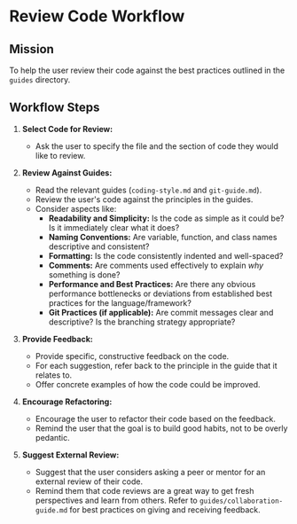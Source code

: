 # Review Code Workflow

## Mission

To help the user review their code against the best practices outlined in the `guides` directory.

## Workflow Steps

1.  **Select Code for Review:**
    *   Ask the user to specify the file and the section of code they would like to review.

2.  **Review Against Guides:**
    *   Read the relevant guides (`coding-style.md` and `git-guide.md`).
    *   Review the user's code against the principles in the guides.
    *   Consider aspects like:
        *   **Readability and Simplicity:** Is the code as simple as it could be? Is it immediately clear what it does?
        *   **Naming Conventions:** Are variable, function, and class names descriptive and consistent?
        *   **Formatting:** Is the code consistently indented and well-spaced?
        *   **Comments:** Are comments used effectively to explain *why* something is done?
        *   **Performance and Best Practices:** Are there any obvious performance bottlenecks or deviations from established best practices for the language/framework?
        *   **Git Practices (if applicable):** Are commit messages clear and descriptive? Is the branching strategy appropriate?

3.  **Provide Feedback:**
    *   Provide specific, constructive feedback on the code.
    *   For each suggestion, refer back to the principle in the guide that it relates to.
    *   Offer concrete examples of how the code could be improved.

4.  **Encourage Refactoring:**
    *   Encourage the user to refactor their code based on the feedback.
    *   Remind the user that the goal is to build good habits, not to be overly pedantic.

5.  **Suggest External Review:**
    *   Suggest that the user considers asking a peer or mentor for an external review of their code.
    *   Remind them that code reviews are a great way to get fresh perspectives and learn from others. Refer to `guides/collaboration-guide.md` for best practices on giving and receiving feedback.

